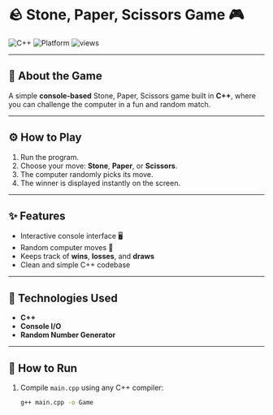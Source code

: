 # 🪨 Stone, Paper, Scissors Game 🎮  

![C++](https://img.shields.io/badge/Language-C%2B%2B-blue)
![Platform](https://img.shields.io/badge/Platform-Console-lightgrey)
<img src="https://komarev.com/ghpvc/?username=ilyasse578&label=Views&color=blue&style=flat" alt="views"/>

---

## 🧠 About the Game  
A simple **console-based** Stone, Paper, Scissors game built in **C++**, where you can challenge the computer in a fun and random match.  

---

## ⚙️ How to Play  
1. Run the program.  
2. Choose your move: **Stone**, **Paper**, or **Scissors**.  
3. The computer randomly picks its move.  
4. The winner is displayed instantly on the screen.  

---

## ✨ Features  
- Interactive console interface 🖥️  
- Random computer moves 🤖  
- Keeps track of **wins**, **losses**, and **draws**  
- Clean and simple C++ codebase  

---

## 🧩 Technologies Used  
- **C++**  
- **Console I/O**  
- **Random Number Generator**

---

## 🚀 How to Run  
1. Compile `main.cpp` using any C++ compiler:  
   ```bash
   g++ main.cpp -o Game

